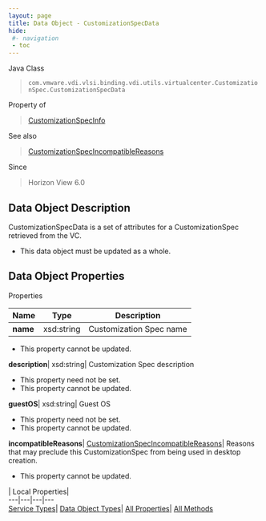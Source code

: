 ```yaml
---
layout: page
title: Data Object - CustomizationSpecData
hide:
 #- navigation
 - toc
---
```






Java Class  
> `com.vmware.vdi.vlsi.binding.vdi.utils.virtualcenter.CustomizationSpec.CustomizationSpecData`

Property of  
> [CustomizationSpecInfo](vdi.utils.virtualcenter.CustomizationSpec.CustomizationSpecInfo.md#field_detail)

See also  
> [CustomizationSpecIncompatibleReasons](vdi.utils.virtualcenter.CustomizationSpec.CustomizationSpecIncompatibleReasons.md)

Since  
> Horizon View 6.0


## Data Object Description 

CustomizationSpecData is a set of attributes for a CustomizationSpec retrieved from the VC. 

  * This data object must be updated as a whole.



## Data Object Properties

Properties

Name |  Type |  Description   
---|---|---  
**name**|  xsd:string|  Customization Spec name   


 * This property cannot be updated.

  
**description**|  xsd:string|  Customization Spec description   


 * This property need not be set.
 * This property cannot be updated.

  
**guestOS**|  xsd:string|  Guest OS   


 * This property need not be set.
 * This property cannot be updated.

  
**incompatibleReasons**| [CustomizationSpecIncompatibleReasons](vdi.utils.virtualcenter.CustomizationSpec.CustomizationSpecIncompatibleReasons.md)|  Reasons that may preclude this CustomizationSpec from being used in desktop creation.   


 * This property cannot be updated.

  
  
  
 | Local Properties|   
---|---|---|---  
[Service Types](index-mo_types.md)| [Data Object Types](index-do_types.md)| [All Properties](index-properties.md)| [All Methods](index-methods.md)  
  
  
